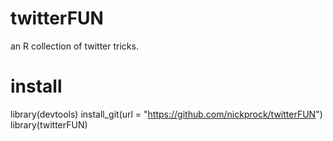# twitterFUN
an R collection of twitter tricks.

# install
library(devtools)
install_git(url = "https://github.com/nickprock/twitterFUN")
library(twitterFUN)
